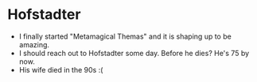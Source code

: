 # Hofstadter
- I finally started "Metamagical Themas" and it is shaping up to be amazing.
- I should reach out to Hofstadter some day. Before he dies? He's 75 by now.
- His wife died in the 90s :(
